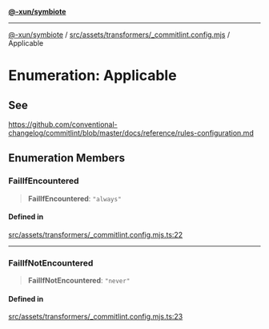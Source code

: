 [**@-xun/symbiote**](../../../../../README.md)

***

[@-xun/symbiote](../../../../../README.md) / [src/assets/transformers/\_commitlint.config.mjs](../README.md) / Applicable

# Enumeration: Applicable

## See

https://github.com/conventional-changelog/commitlint/blob/master/docs/reference/rules-configuration.md

## Enumeration Members

### FailIfEncountered

> **FailIfEncountered**: `"always"`

#### Defined in

[src/assets/transformers/\_commitlint.config.mjs.ts:22](https://github.com/Xunnamius/symbiote/blob/6888363ae81ec0a004cfcb164e5a634c45aca6a9/src/assets/transformers/_commitlint.config.mjs.ts#L22)

***

### FailIfNotEncountered

> **FailIfNotEncountered**: `"never"`

#### Defined in

[src/assets/transformers/\_commitlint.config.mjs.ts:23](https://github.com/Xunnamius/symbiote/blob/6888363ae81ec0a004cfcb164e5a634c45aca6a9/src/assets/transformers/_commitlint.config.mjs.ts#L23)
